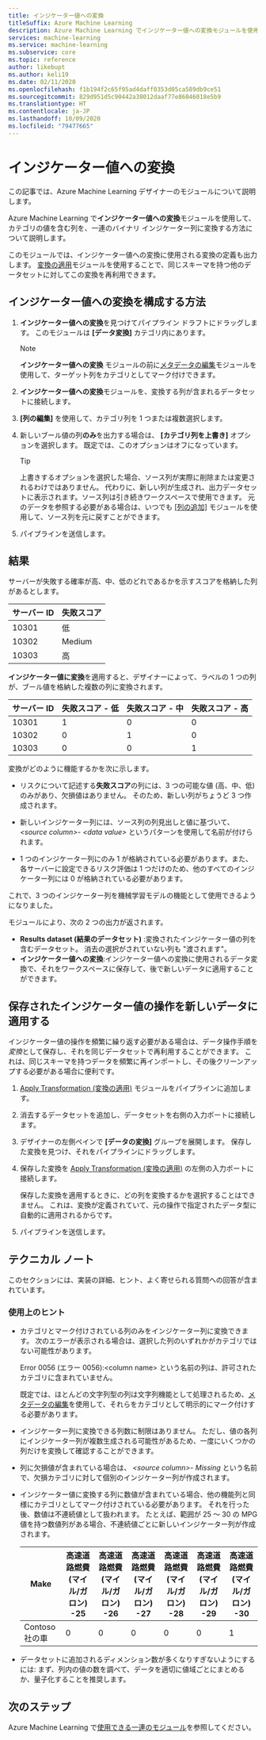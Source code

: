 ```yaml
---
title: インジケーター値への変換
titleSuffix: Azure Machine Learning
description: Azure Machine Learning でインジケーター値への変換モジュールを使用して、カテゴリの値を含む列を、一連のバイナリ インジケーター列に変換する方法について説明します。
services: machine-learning
ms.service: machine-learning
ms.subservice: core
ms.topic: reference
author: likebupt
ms.author: keli19
ms.date: 02/11/2020
ms.openlocfilehash: f1b194f2c65f95ad4daff0353d05ca589db9ce51
ms.sourcegitcommit: 829d951d5c90442a38012daaf77e86046018e5b9
ms.translationtype: HT
ms.contentlocale: ja-JP
ms.lasthandoff: 10/09/2020
ms.locfileid: "79477665"
---
```

# <a name="convert-to-indicator-values"></a>インジケーター値への変換
この記事では、Azure Machine Learning デザイナーのモジュールについて説明します。

Azure Machine Learning で**インジケーター値への変換**モジュールを使用して、カテゴリの値を含む列を、一連のバイナリ インジケーター列に変換する方法について説明します。  

このモジュールでは、インジケーター値への変換に使用される変換の定義も出力します。 [変換の適用](apply-transformation.md)モジュールを使用することで、同じスキーマを持つ他のデータセットに対してこの変換を再利用できます。

## <a name="how-to-configure-convert-to-indicator-values"></a>インジケーター値への変換を構成する方法

1.  **インジケーター値への変換**を見つけてパイプライン ドラフトにドラッグします。 このモジュールは **[データ変換]** カテゴリ内にあります。
    > [!NOTE]
    > **インジケーター値への変換** モジュールの前に[メタデータの編集](edit-metadata.md)モジュールを使用して、ターゲット列をカテゴリとしてマーク付けできます。

1. **インジケーター値への変換**モジュールを、変換する列が含まれるデータセットに接続します。 

1. **[列の編集]** を使用して、カテゴリ列を 1 つまたは複数選択します。

1. 新しいブール値の列**のみ**を出力する場合は、 **[カテゴリ列を上書き]** オプションを選択します。 既定では、このオプションはオフになっています。
    

    > [!TIP]
    >  上書きするオプションを選択した場合、ソース列が実際に削除または変更されるわけではありません。 代わりに、新しい列が生成され、出力データセットに表示されます。ソース列は引き続きワークスペースで使用できます。 元のデータを参照する必要がある場合は、いつでも [[列の追加]](add-columns.md) モジュールを使用して、ソース列を元に戻すことができます。

1. パイプラインを送信します。

## <a name="results"></a>結果

サーバーが失敗する確率が高、中、低のどれであるかを示すスコアを格納した列があるとします。  

| サーバー ID | 失敗スコア |
| --------- | ------------- |
| 10301     | 低           |
| 10302     | Medium        |
| 10303     | 高          |

**インジケーター値に変換**を適用すると、デザイナーによって、ラベルの 1 つの列が、ブール値を格納した複数の列に変換されます。  

| サーバー ID | 失敗スコア - 低 | 失敗スコア - 中 | 失敗スコア - 高 |
| --------- | ------------------- | ---------------------- | -------------------- |
| 10301     | 1                   | 0                      | 0                    |
| 10302     | 0                   | 1                      | 0                    |
| 10303     | 0                   | 0                      | 1                    |

変換がどのように機能するかを次に示します。  

-   リスクについて記述する**失敗スコア**の列には、3 つの可能な値 (高、中、低) のみがあり、欠損値はありません。 そのため、新しい列がちょうど 3 つ作成されます。  

-   新しいインジケーター列には、ソース列の列見出しと値に基づいて、 *\<source column>- \<data value>* というパターンを使用して名前が付けられます。  

-   1 つのインジケーター列にのみ 1 が格納されている必要があります。また、各サーバーに設定できるリスク評価は 1 つだけのため、他のすべてのインジケーター列には 0 が格納されている必要があります。  

これで、3 つのインジケーター列を機械学習モデルの機能として使用できるようになりました。

モジュールにより、次の 2 つの出力が返されます。

- **Results dataset (結果のデータセット)** :変換されたインジケーター値の列を含むデータセット。 消去の選択がされていない列も "渡されます"。
- **インジケーター値への変換**:インジケーター値への変換に使用されるデータ変換で、それをワークスペースに保存して、後で新しいデータに適用することができます。

## <a name="apply-a-saved-indicator-values-operation-to-new-data"></a>保存されたインジケーター値の操作を新しいデータに適用する

インジケーター値の操作を頻繁に繰り返す必要がある場合は、データ操作手順を*変換*として保存し、それを同じデータセットで再利用することができます。 これは、同じスキーマを持つデータを頻繁に再インポートし、その後クリーンアップする必要がある場合に便利です。

1. [Apply Transformation (変換の適用)](apply-transformation.md) モジュールをパイプラインに追加します。

1. 消去するデータセットを追加し、データセットを右側の入力ポートに接続します。

1. デザイナーの左側ペインで **[データの変換]** グループを展開します。 保存した変換を見つけ、それをパイプラインにドラッグします。

1. 保存した変換を [Apply Transformation (変換の適用)](apply-transformation.md) の左側の入力ポートに接続します。

   保存した変換を適用するときに、どの列を変換するかを選択することはできません。 これは、変換が定義されていて、元の操作で指定されたデータ型に自動的に適用されるからです。

1. パイプラインを送信します。
 
## <a name="technical-notes"></a>テクニカル ノート  

このセクションには、実装の詳細、ヒント、よく寄せられる質問への回答が含まれています。

### <a name="usage-tips"></a>使用上のヒント

-   カテゴリとマーク付けされている列のみをインジケーター列に変換できます。 次のエラーが表示される場合は、選択した列のいずれかがカテゴリではない可能性があります。  

     Error 0056 (エラー 0056):\<column name> という名前の列は、許可されたカテゴリに含まれていません。  

     既定では、ほとんどの文字列型の列は文字列機能として処理されるため、[メタデータの編集](edit-metadata.md)を使用して、それらをカテゴリとして明示的にマーク付けする必要があります。  

-   インジケーター列に変換できる列数に制限はありません。 ただし、値の各列にインジケーター列が複数生成される可能性があるため、一度にいくつかの列だけを変換して確認することができます。  

-   列に欠損値が含まれている場合は、 *\<source column>- Missing* という名前で、欠損カテゴリに対して個別のインジケーター列が作成されます。  

-   インジケーター値に変換する列に数値が含まれている場合、他の機能列と同様にカテゴリとしてマーク付けされている必要があります。 それを行った後、数値は不連続値として扱われます。 たとえば、範囲が 25 ～ 30 の MPG 値を持つ数値列がある場合、不連続値ごとに新しいインジケーター列が作成されます。  

    | Make       | 高速道路燃費 (マイル/ガロン) -25 | 高速道路燃費 (マイル/ガロン) -26 | 高速道路燃費 (マイル/ガロン) -27 | 高速道路燃費 (マイル/ガロン) -28 | 高速道路燃費 (マイル/ガロン) -29 | 高速道路燃費 (マイル/ガロン) -30 |
    | ---------- | --------------- | --------------- | --------------- | --------------- | --------------- | --------------- |
    | Contoso 社の車 | 0               | 0               | 0               | 0               | 0               | 1               |

- データセットに追加されるディメンション数が多くなりすぎないようにするには: まず、列内の値の数を調べて、データを適切に値域ごとにまとめるか、量子化することを推奨します。  


## <a name="next-steps"></a>次のステップ

Azure Machine Learning で[使用できる一連のモジュール](module-reference.md)を参照してください。 
